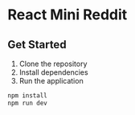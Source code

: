 # React Mini Reddit

## Get Started

1. Clone the repository
2. Install dependencies
3. Run the application

```bash
npm install
npm run dev
```
